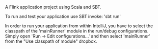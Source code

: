 A Flink application project using Scala and SBT.

To run and test your application use SBT invoke: 'sbt run'

In order to run your application from within IntelliJ, you have to select the classpath of the 'mainRunner' module in the run/debug configurations.
Simply open 'Run -> Edit configurations...' and then select 'mainRunner' from the "Use classpath of module" dropbox. 
